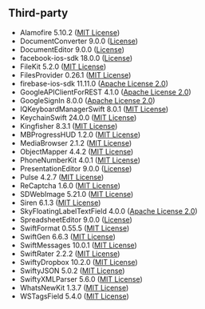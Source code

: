 ## Third-party

- Alamofire 5.10.2 ([MIT License](https://github.com/Alamofire/Alamofire/blob/master/LICENSE))
- DocumentConverter 9.0.0 ([License](https://github.com/ONLYOFFICE/editors-ios/blob/master/DocumentConverter/LICENSE))
- DocumentEditor 9.0.0 ([License](https://github.com/ONLYOFFICE/editors-ios/blob/master/DocumentEditor/LICENSE))
- facebook-ios-sdk 18.0.0 ([License](https://github.com/facebook/facebook-ios-sdk/blob/main/LICENSE))
- FileKit 5.2.0 ([MIT License](https://github.com/nvzqz/FileKit/blob/develop/LICENSE.md))
- FilesProvider 0.26.1 ([MIT License](https://github.com/amosavian/FilesBrowser/blob/master/LICENSE))
- firebase-ios-sdk 11.11.0 ([Apache License 2.0](https://github.com/firebase/firebase-ios-sdk/blob/main/LICENSE))
- GoogleAPIClientForREST 4.1.0 ([Apache License 2.0](https://github.com/google/google-api-objectivec-client-for-rest/blob/main/LICENSE))
- GoogleSignIn 8.0.0 ([Apache License 2.0](https://github.com/google/GoogleSignIn-iOS/blob/main/LICENSE))
- IQKeyboardManagerSwift 8.0.1 ([MIT License](https://github.com/hackiftekhar/IQKeyboardManager/blob/master/LICENSE.md))
- KeychainSwift 24.0.0 ([MIT License](https://github.com/evgenyneu/keychain-swift/blob/master/LICENSE))
- Kingfisher 8.3.1 ([MIT License](https://github.com/onevcat/Kingfisher/blob/master/LICENSE))
- MBProgressHUD 1.2.0 ([MIT License](https://github.com/jdg/MBProgressHUD/blob/master/LICENSE))
- MediaBrowser 2.1.2 ([MIT License](https://github.com/younatics/MediaBrowser/blob/master/LICENSE))
- ObjectMapper 4.4.2 ([MIT License](https://github.com/tristanhimmelman/ObjectMapper/blob/master/LICENSE))
- PhoneNumberKit 4.0.1 ([MIT License](https://github.com/marmelroy/PhoneNumberKit/blob/master/LICENSE))
- PresentationEditor 9.0.0 ([License](https://github.com/ONLYOFFICE/editors-ios/blob/master/PresentationEditor/LICENSE))
- Pulse 4.2.7 ([MIT License](https://github.com/kean/Pulse/blob/main/LICENSE))
- ReCaptcha 1.6.0 ([MIT License](https://github.com/fjcaetano/ReCaptcha/blob/master/LICENSE))
- SDWebImage 5.21.0 ([MIT License](https://github.com/SDWebImage/SDWebImage/blob/master/LICENSE))
- Siren 6.1.3 ([MIT License](https://github.com/ArtSabintsev/Siren/blob/master/LICENSE))
- SkyFloatingLabelTextField 4.0.0 ([Apache License 2.0](https://github.com/Skyscanner/SkyFloatingLabelTextField/blob/main/LICENSE))
- SpreadsheetEditor 9.0.0 ([License](https://github.com/ONLYOFFICE/editors-ios/blob/master/SpreadsheetEditor/LICENSE))
- SwiftFormat 0.55.5 ([MIT License](https://github.com/nicklockwood/SwiftFormat/blob/master/LICENSE.md))
- SwiftGen 6.6.3 ([MIT License](https://github.com/SwiftGen/SwiftGen/blob/stable/LICENSE))
- SwiftMessages 10.0.1 ([MIT License](https://github.com/SwiftKickMobile/SwiftMessages/blob/master/LICENSE.md))
- SwiftRater 2.2.2 ([MIT License](https://github.com/takecian/SwiftRater/blob/master/LICENSE))
- SwiftyDropbox 10.2.0 ([MIT License](https://github.com/dropbox/SwiftyDropbox/blob/master/LICENSE))
- SwiftyJSON 5.0.2 ([MIT License](https://github.com/SwiftyJSON/SwiftyJSON/blob/master/LICENSE))
- SwiftyXMLParser 5.6.0 ([MIT License](https://github.com/yahoojapan/SwiftyXMLParser/blob/master/LICENSE))
- WhatsNewKit 1.3.7 ([MIT License](https://github.com/SvenTiigi/WhatsNewKit/blob/main/LICENSE))
- WSTagsField 5.4.0 ([MIT License](https://github.com/whitesmith/WSTagsField/blob/master/LICENSE))